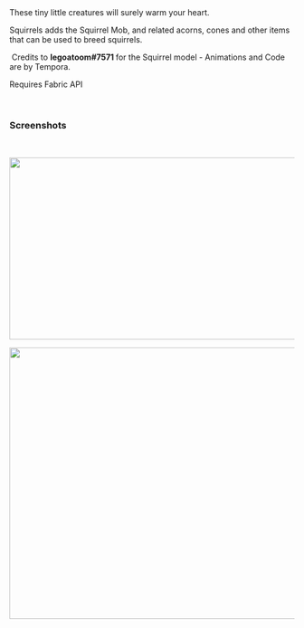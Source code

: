 
<p>&nbsp;</p>
<p>These tiny little creatures will surely warm your heart.</p>
<p>Squirrels adds the Squirrel Mob, and related acorns, cones and other items that can be used to breed squirrels.</p>
<p>&nbsp;Credits to&nbsp;<strong><span class="username-2b1r56 headerTagUsernameNoNickname-2-Y5Ct headerTagUsernameBase-1NqrY5">legoatoom</span><span class="headerTagDiscriminatorNoNickname-D-AYUN discrimBase-24vY8o">#7571&nbsp;</span></strong><span class="headerTagDiscriminatorNoNickname-D-AYUN discrimBase-24vY8o">for the Squirrel model - Animations and Code are by Tempora.</span></p>
<p>Requires Fabric API</p>
<p>&nbsp;</p>
<h3>Screenshots</h3>
<p>&nbsp;</p>
<p><img src="https://oh-it.is-inside.me/Z2sjYvYS.png" width="573" height="322" /></p>
<p><img src="https://oh-it.is-inside.me/lsuyW24W.png" width="573" height="480" /></p>
